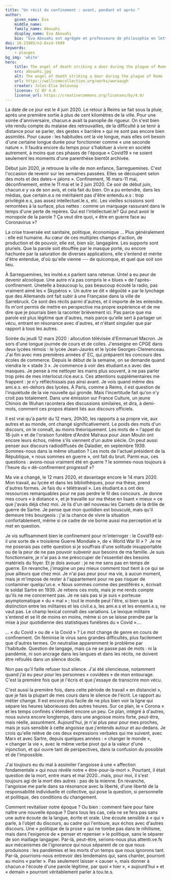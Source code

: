 ```yaml
---
title: "Un récit du confinement : avant, pendant et après "
author:
    given_name: Éva
    middle_name: 
    family_name: Abouahi
    display_name: Éva Abouahi
    bio: "Éva Abouahi est agrégée et professeure de philosophie en lettres supérieures et en classes préparatoires aux écoles de commerce (« Classes Préparatoires aux Grandes Écoles ») à Reims. Elle prépare une thèse sur « La notion de salut chez Sartre » à l’E.N.S. et à Sorbonne Université sous la direction de Marc Crépon et de Jean-François Louette"
doi: 10.21985/n2-0xzd-th89
keywords:
    - plauges
bg_img: 'white'
hero:
    title: The angel of death striking a door during the plague of Rome
    src: abouahi.jpg
    alt: The angel of death striking a door during the plague of Rome
    url: https://wellcomecollection.org/works/wwraaugh
    creator: Jules-Elie Delaunay
    license: CC BY 4.0
    license_url: https://creativecommons.org/licenses/by/4.0/
---
```


La date de ce jour est le 4 juin 2020. Le retour à Reims se fait sous la pluie, après une première sortie à plus de cent kilomètres de la ville. Pour une soirée d'anniversaire, chacun.e avait la panoplie de rigueur. On s'est bien vite rendu compte du malaise des retrouvailles, de la difficulté à se tenir à distance pour se parler, des gestes « barrière » qui ne sont pas encore bien assimilés. Pour cause : les habitudes ont la vie longue, mais elles ont besoin d'une certaine longue durée pour fonctionner comme « une seconde nature ». Il faudra encore du temps pour s'habituer à vivre en société autrement, à moins que ces phases de l'époque « Covid19 » ne soient seulement les moments d'une parenthèse bientôt archivée.

Début juin 2020, je retrouve la ville de mon enfance, Sarreguemines. C'est l'occasion de revenir sur les semaines passées. Elles se découpent selon des mots et des dates-« jalons ». Confinement, 16 mars-11 mai, déconfinement, entre le 11 mai et le 2 juin 2020. Ce soir de début juin, chacun.e y va de son avis, et cela fait du bien. On a pu entendre, dans les médias, que certain.e.s ne méritaient pas d'être entendu.e.s : trop privilégié.e.s, pas assez intellectuel.le.s, etc. Les vieilles scissions sont remontées à la surface, plus nettes : comme un marquage rassurant dans le temps d'une perte de repères. Qui est l'intellectuel.le? Qui peut avoir le monopole de la parole ? Ça veut dire quoi, « être en guerre face au Coronavirus »?

La crise traversée est sanitaire, politique, économique ... Plus généralement : elle est humaine. Au cœur de ces multiples champs d'action, de production et de pouvoir, elle est, bien sûr, langagière. Les supports sont pluriels. Que la parole soit étouffée par le masque porté, ou encore hachurée par la saturation de diverses applications, elle s'entend et mérite d'être entendue, d'où qu'elle vienne --- de quiconque, et quel que soit son lieu.

À Sarreguemines, les invité.e.s parlent sans retenue. Untel a eu peur de devenir alcoolique. Une autre n'a pas compris le « blues » de l'après-confinement. Unetelle a beaucoup lu, pas beaucoup écouté la radio, pas vraiment aimé les « Skypéros ». Un autre se dit « dégoûté » par le lynchage que des Allemands ont fait subir à une Française dans la ville de Sarrebruck. Ce sont des récits parmi d'autres, et il importe de les entendre. Ils m'ont permis de mettre en perspective ma propre expérience et de me dire que je pourrais bien la raconter brièvement ici. Pas parce que ma parole est plus légitime que d'autres, mais parce qu'elle sert à partager un vécu, entrant en résonance avec d'autres, et n'étant singulier que par rapport à tous les autres.

Soirée du jeudi 12 mars 2020 : allocution télévisée d'Emmanuel Macron. Je sors d'une longue journée de cours et de colles. J'enseigne en CPGE dans deux lycées rémois : le lycée Jean-Jaurès et le lycée Georges-Clemenceau. J'ai fini avec mes premières années d' EC, qui préparent les concours des écoles de commerce. Depuis le début de la semaine, on se demande quand viendra le « stade 3 ». Je commence à voir des étudiant.e.s avec des masques. Je pense à me nettoyer les mains plus souvent, à ne pas parler trop près de mes interlocut.rice.eur.s. Ces attentions supplémentaires me frappent : je n'y réfléchissais pas ainsi avant. Je vois quand même des ami.e.s. en-dehors des lycées. À Paris, comme à Reims, il est question de l'inquiétude de la vie nouvelle qui gronde. Mais l'incertitude fait qu'on n'y croit pas totalement. Dans une émission sur France Culture, un jeune Chinois de Wuhan racontera des discussions similaires, et dira, à demi-mots, comment ces propos étaient liés aux discours officiels.

Il est vrai qu'à partir du 12 mars, 20h30, les rapports à sa propre vie, aux autres et au monde, ont changé significativement. Le poids des mots d'un discours, on le connaît, au moins théoriquement. Les mots de « l'appel du 18-juin » et de l'oraison funèbre d'André Malraux pour Jean Moulin ont encore leurs échos, même s'ils viennent d'un autre siècle. On peut aussi penser aux discours radiodiffusés de Daladier, en septembre 1939. Sommes-nous dans la même situation ? Les mots de l'actuel président de la République, « nous sommes en guerre », ont fait du bruit. Parmi eux, ces questions : avons-nous vraiment été en guerre ? le sommes-nous toujours à l'heure du « dé-confinement progressif »?

Ma vie a changé, le 12 mars 2020, et davantage encore le 14 mars 2020. Mon travail, au lycée et dans les bibliothèques, pour ma thèse, prend d'autres formes. Je fais du « télétravail ». Les étudiant.e.s ont des ressources remarquables pour ne pas perdre le fil des concours. Je donne mes cours « à distance », et je travaille sur ma thèse en lisant « mieux » ce que j'avais déjà chez moi. Je lis d'un œil nouveau les Carnets de la drôle de guerre de Sartre. Je pense que mon quotidien est bousculé, mais qu'il demeure très bourgeois : j'ai la chance de vivre la situation confortablement, même si ce cadre de vie borne aussi ma perception et la met en question.

Je vis suffisamment bien le confinement pour m'interroger : le Covid19 est-il une sorte de « troisième Guerre Mondiale », de « World War III » ?  Je ne me poserais pas cette question si je souffrais d'une solitude insupportable ou de la peur de ne pas pouvoir subvenir aux besoins de ma famille. Je suis fonctionnaire, je n'ai pas à me préoccuper de l'essentiel des besoins matériels du foyer. Et je dois avouer : je ne me sens pas en temps de guerre. En revanche, j'imagine un peu mieux comment tout tient à ce qui se joue ailleurs que chez moi. Je n'ai pas peur pour ma vie, à aucun moment, mais je m'impose de rester à l'appartement pour ne pas risquer de contaminer quelqu'un.e. « Nous sommes comme des pestiférés », écrivait le soldat Sartre en 1939. Je retiens ces mots, mais je me rends compte qu'ils ne me concernent pas. Je ne sais pas si je suis « porteuse asymptomatique » du « mal » ; tout le monde peut l'être, si bien que la distinction entre les militaires et les civil.e.s, les ami.e.s et les ennemi.e.s, ne vaut pas. Le champ lexical connaît des variations. Le lexique militaire s'entend et se lit de moins en moins, même si on se laisse prendre par la mise à jour quotidienne des statistiques funèbres du « Covid »....

... « du Covid » ou de « la Covid » ? Le mot change de genre en cours de confinement. On féminise le virus sans grandes difficultés, plus facilement que d'autres termes. On neutralise apparemment le problème par l'habitude. Question de langage, mais ça ne se passe pas de mots : ni la pandémie, ni son ancrage dans les langues et dans les récits, ne doivent être refoulés dans un silence docile.

Non pas qu'il faille refuser tout silence. J'ai été silencieuse, notamment quand j'ai eu peur pour les personnes « covidées » de mon entourage. C'est la première fois que je l'écris et que j'essaye de transcrire mon vécu.

C'est aussi la première fois, dans cette période de travail « en distanciel », que je fais la plupart de mes cours dans le silence de l'écrit. Le rapport au métier change. Il est encore plus facile de ne plus bien voir la ligne qui sépare les heures laborieuses des autres heures. Sur ce plan, le « Corona » et les temps confinés s'étendent encore un peu. Ce plan, intégré à d'autres, nous suivra encore longtemps, dans une angoisse moins forte, peut-être, mais réelle, assurément. Aujourd'hui, je n'ai plus peur pour mes proches, mais je suis sensible à cette angoisse que j'entends autour et au-dedans. Je crois qu'elle relève de ces deux expressions verbales qui me suivent, avec Marx et avec Sartre, depuis quelques années : « changer le monde », « changer la vie », avec le même verbe pivot qui a la valeur d'une injonction, et qui ouvre tant de perspectives, dans la confusion du possible et de l'impossible.

J'ai toujours eu du mal à assimiler l'angoisse à une « affection fondamentale » qui nous révèle notre « être-pour-la-mort ». Pourtant, il était question de la mort, entre mars et mai 2020...mais, pour moi, il s'est toujours agi de la mort des autres : pas de la mienne. En revanche, l'angoisse me parle dans sa résonance avec la liberté, d'une liberté de la responsabilité individuelle et collective, qui pose la question, si personnelle et politique, des conditions du changement.

Comment revitaliser notre époque ? Ou bien : comment faire pour faire naître une nouvelle époque ? Dans tous les cas, cela ne se fera pas sans une autre écoute de la langue, écrite et orale. Une écoute sensible à « qui » parle, à l'objet du discours, au cadre qui l'entoure, aux échos avec d'autres discours. Une « politique de la prose » qui ne tombe pas dans le nihilisme, mais dans l'exigence de « penser et repenser » le politique, sans le séparer de son maillage langagier. Par-là, peut-être, serions-nous plus attenti.ve.fs aux mécanismes de l'ignorance qui nous séparent de ce que nous produisons : les pandémies et les morts d'un temps que nous ignorons tant. Par-là, pourrions-nous entrevoir des lendemains qui, sans chanter, pourront au moins « parler ». Pas seulement laisser « causer », mais donner à chacun.e l'écoute d'une parole légitime, par quoi « hier », « aujourd'hui » et « demain » pourront véritablement parler à tou.te.s.